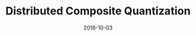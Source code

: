 ---
title: "Distributed Composite Quantization"
oral: "True"
collection: publications
authors: '<strong>Weixiang Hong</strong>, <a href="https://cse.buffalo.edu/~jmeng2">Jingjing Meng</a>, <a href="https://cse.buffalo.edu/~jsyuan">Junsong Yuan</a>'
date: 2018-10-03
venue: 'AAAI Conference on Artificial Intelligence (AAAI)'
paperurl: 'https://ojs.aaai.org/index.php/AAAI/article/view/11294'
supp: 'http://weixianghong.github.io/files/AAAI_18_DCQ/AAAI_18_DCQ_Supp.pdf'
code: 'https://github.com/weixianghong/dcq'
---